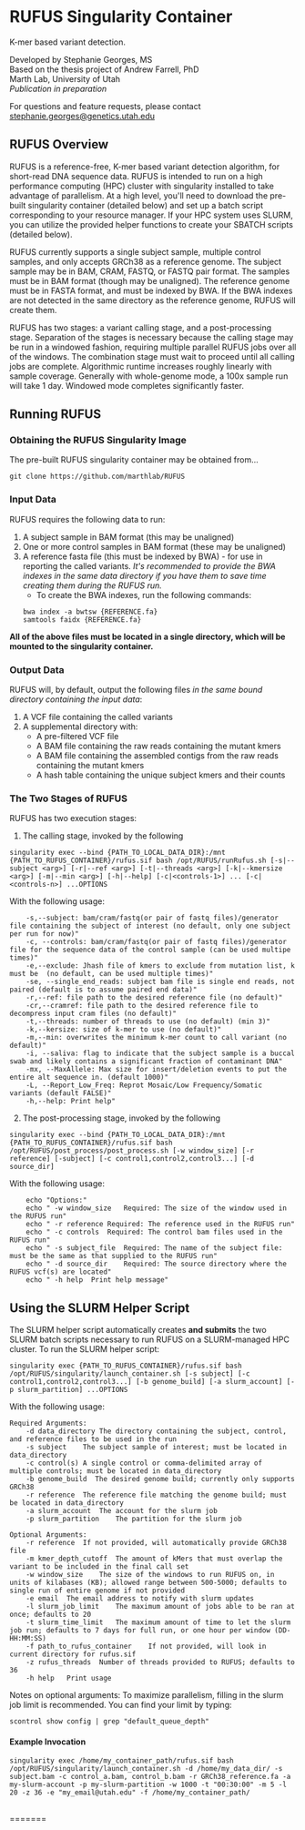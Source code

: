 RUFUS Singularity Container
=====

K-mer based variant detection. 

Developed by Stephanie Georges, MS\
Based on the thesis project of Andrew Farrell, PhD\
Marth Lab, University of Utah\
*Publication in preparation*

For questions and feature requests, please contact [stephanie.georges@genetics.utah.edu](stephanie.georges@genetics.utah.edu)

## RUFUS Overview

RUFUS is a reference-free, K-mer based variant detection algorithm, for short-read DNA sequence data. RUFUS is intended to run on a high performance computing (HPC) cluster with singularity installed to take advantage of parallelism. At a high level, you'll need to download the pre-built singularity container (detailed below) and set up a batch script corresponding to your resource manager. If your HPC system uses SLURM, you can utilize the provided helper functions to create your SBATCH scripts (detailed below).

RUFUS currently supports a single subject sample, multiple control samples, and only accepts GRCh38 as a reference genome. The subject sample may be in BAM, CRAM, FASTQ, or FASTQ pair format. The samples must be in BAM format (though may be unaligned). The reference genome must be in FASTA format, and must be indexed by BWA. If the BWA indexes are not detected in the same directory as the reference genome, RUFUS will create them.

RUFUS has two stages: a variant calling stage, and a post-processing stage. Separation of the stages is necessary because the calling stage may be run in a windowed fashion, requiring multiple parallel RUFUS jobs over all of the windows. The combination stage must wait to proceed until all calling jobs are complete. Algorithmic runtime increases roughly linearly with sample coverage. Generally with whole-genome mode, a 100x sample run will take 1 day. Windowed mode completes significantly faster.


## Running RUFUS

### Obtaining the RUFUS Singularity Image

 The pre-built RUFUS singularity container may be obtained from...
```
git clone https://github.com/marthlab/RUFUS
```

### Input Data

RUFUS requires the following data to run:
1) A subject sample in BAM format (this may be unaligned)
2) One or more control samples in BAM format (these may be unaligned)
3) A reference fasta file (this must be indexed by BWA) - for use in reporting the called variants. *It's recommended to provide the BWA indexes in the same data directory if you have them to save time creating them during the RUFUS run.*
   * To create the BWA indexes, run the following commands:
   ```
   bwa index -a bwtsw {REFERENCE.fa}
   samtools faidx {REFERENCE.fa}
   ```

**All of the above files must be located in a single directory, which will be mounted to the singularity container.**

### Output Data

RUFUS will, by default, output the following files *in the same bound directory containing the input data*:
1) A VCF file containing the called variants
2) A supplemental directory with:
    * A pre-filtered VCF file
    * A BAM file containing the raw reads containing the mutant kmers
    * A BAM file containing the assembled contigs from the raw reads containing the mutant kmers
    * A hash table containing the unique subject kmers and their counts

 
### The Two Stages of RUFUS

RUFUS has two execution stages:
1) The calling stage, invoked by the following
```
singularity exec --bind {PATH_TO_LOCAL_DATA_DIR}:/mnt {PATH_TO_RUFUS_CONTAINER}/rufus.sif bash /opt/RUFUS/runRufus.sh [-s|--subject <arg>] [-r|--ref <arg>] [-t|--threads <arg>] [-k|--kmersize <arg>] [-m|--min <arg>] [-h|--help] [-c|<controls-1>] ... [-c|<controls-n>] ...OPTIONS
```
With the following usage:
```
    -s,--subject: bam/cram/fastq(or pair of fastq files)/generator file containing the subject of interest (no default, only one subject per run for now)"
    -c, --controls: bam/cram/fastq(or pair of fastq files)/generator file for the sequence data of the control sample (can be used multipe times)"
    -e,--exclude: Jhash file of kmers to exclude from mutation list, k must be  (no default, can be used multiple times)"
    -se, --single_end_reads: subject bam file is single end reads, not paired (default is to assume paired end data)"
    -r,--ref: file path to the desired reference file (no default)"
    -cr,--cramref: file path to the desired reference file to decompress input cram files (no default)"
    -t,--threads: number of threads to use (no default) (min 3)"
    -k,--kersize: size of k-mer to use (no default)"
    -m,--min: overwrites the minimum k-mer count to call variant (no default)"
    -i, --saliva: flag to indicate that the subject sample is a buccal swab and likely contains a significant fraction of contaminant DNA"
    -mx, --MaxAllele: Max size for insert/deletion events to put the entire alt sequence in. (default 1000)"
    -L, --Report_Low_Freq: Reprot Mosaic/Low Frequency/Somatic variants (default FALSE)"
    -h,--help: Print help"
```

2) The post-processing stage, invoked by the following
```
singularity exec --bind {PATH_TO_LOCAL_DATA_DIR}:/mnt {PATH_TO_RUFUS_CONTAINER}/rufus.sif bash /opt/RUFUS/post_process/post_process.sh [-w window_size] [-r reference] [-subject] [-c control1,control2,control3...] [-d source_dir]
```
With the following usage:
```
    echo "Options:"
    echo " -w window_size   Required: The size of the window used in the RUFUS run"
    echo " -r reference Required: The reference used in the RUFUS run"
    echo " -c controls  Required: The control bam files used in the RUFUS run"
    echo " -s subject_file  Required: The name of the subject file: must be the same as that supplied to the RUFUS run"
    echo " -d source_dir    Required: The source directory where the RUFUS vcf(s) are located"
    echo " -h help  Print help message"
```


## Using the SLURM Helper Script

The SLURM helper script automatically creates **and submits** the two SLURM batch scripts necessary to run RUFUS on a SLURM-managed HPC cluster. To run the SLURM helper script:
``` 
singularity exec {PATH_TO_RUFUS_CONTAINER}/rufus.sif bash /opt/RUFUS/singularity/launch_container.sh [-s subject] [-c control1,control2,control3...] [-b genome_build] [-a slurm_account] [-p slurm_partition] ...OPTIONS
```
With the following usage:
```
Required Arguments:
    -d data_directory The directory containing the subject, control, and reference files to be used in the run
    -s subject    The subject sample of interest; must be located in data_directory
    -c control(s) A single control or comma-delimited array of multiple controls; must be located in data_directory
    -b genome_build  The desired genome build; currently only supports GRCh38
    -r reference  The reference file matching the genome build; must be located in data_directory
    -a slurm_account  The account for the slurm job
    -p slurm_partition    The partition for the slurm job
    
Optional Arguments:
    -r reference  If not provided, will automatically provide GRCh38 file
    -m kmer_depth_cutoff  The amount of kMers that must overlap the variant to be included in the final call set
    -w window_size    The size of the windows to run RUFUS on, in units of kilabases (KB); allowed range between 500-5000; defaults to single run of entire genome if not provided
    -e email  The email address to notify with slurm updates
    -l slurm_job_limit    The maximum amount of jobs able to be ran at once; defaults to 20
    -t slurm_time_limit   The maximum amount of time to let the slurm job run; defaults to 7 days for full run, or one hour per window (DD-HH:MM:SS)
    -f path_to_rufus_container    If not provided, will look in current directory for rufus.sif
    -z rufus_threads  Number of threads provided to RUFUS; defaults to 36
    -h help   Print usage
```

Notes on optional arguments:
To maximize parallelism, filling in the slurm job limit is recommended. You can find your limit by typing:
```
scontrol show config | grep "default_queue_depth"
```

#### Example Invocation
```
singularity exec /home/my_container_path/rufus.sif bash /opt/RUFUS/singularity/launch_container.sh -d /home/my_data_dir/ -s subject.bam -c control_a.bam, control_b.bam -r GRCh38_reference.fa -a my-slurm-account -p my-slurm-partition -w 1000 -t "00:30:00" -m 5 -l 20 -z 36 -e "my_email@utah.edu" -f /home/my_container_path/
```

## 

=======
